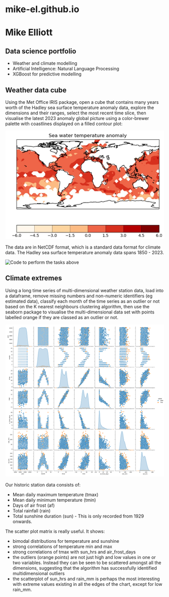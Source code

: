 # mike-el.github.io

# Mike Elliott
## Data science portfolio

 - Weather and climate modelling
 - Artificial Intelligence: Natural Language Processing
 - XGBoost for predictive modelling

## Weather data cube
Using the Met Office IRIS package, open a cube that contains many years worth of the Hadley sea surface temperature anomaly data, explore the dimensions and their ranges, select the most recent time slice, then visualise the latest 2023 anomaly global picture using a color-brewer palette with coastlines displayed on a filled contour plot:

![](https://github.com/mike-el/mike-el.github.io/blob/main/images/hadley_last_slice.jpg)

The data are in NetCDF format, which is a standard data format for climate data. The Hadley sea surface temperature anomaly data spans 1850 - 2023.

![Code to perform the tasks above]()

## Climate extremes
Using a long time series of multi-dimensional weather station data, load into a dataframe, remove missing numbers and non-numeric identifiers (eg estimated data), classify each month of the time series as an outlier or not based on the K nearest neighbours clustering algorithm, then use the seaborn package to visualise the multi-dimensional data set with points labelled orange if they are classed as an outlier or not.

![](https://github.com/mike-el/mike-el.github.io/blob/main/images/oxford_scatterplot_outliers.png)

Our historic station data consists of:

 - Mean daily maximum temperature (tmax)
 - Mean daily minimum temperature (tmin)
 - Days of air frost (af)
 - Total rainfall (rain)
 - Total sunshine duration (sun) - This is only recorded from 1929 onwards.

The scatter plot matrix is really useful. It shows:
 - bimodal distributions for temperature and sunshine
 - strong correlations of temperature min and max
 - strong correlations of tmax with sun_hrs and air_frost_days
 - the outliers (orange points) are not just high and low values in one or two variables. Instead they can be seen to be scattered amongst all the dimensions, suggesting that the algorithm has successfully identified multidimensional outliers
 - the scatterplot of sun_hrs and rain_mm is perhaps the most interesting with extreme values existing in all the edges of the chart, except for low rain_mm.


